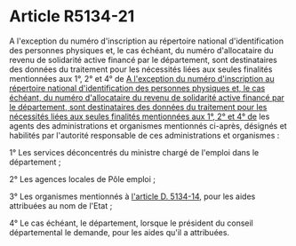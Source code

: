 # Article R5134-21

A l'exception du numéro d'inscription au répertoire national d'identification des personnes physiques et, le cas échéant, du numéro d'allocataire du revenu de solidarité active financé par le département, sont destinataires des données du traitement pour les nécessités liées aux seules finalités mentionnées aux 1°, 2° et 4° de [A l'exception du numéro d'inscription au répertoire national d'identification des personnes physiques et, le cas échéant, du numéro d'allocataire du revenu de solidarité active financé par le département, sont destinataires des données du traitement pour les nécessités liées aux seules finalités mentionnées aux 1°, 2° et 4° de][1] les agents des administrations et organismes mentionnés ci-après, désignés et habilités par l'autorité responsable de ces administrations et organismes : 

1° Les services déconcentrés du ministre chargé de l'emploi dans le département ; 

2° Les agences locales de Pôle emploi ; 

3° Les organismes mentionnés à [l'article D. 5134-14][2], pour les aides attribuées au nom de l'Etat ; 

4° Le cas échéant, le département, lorsque le président du conseil départemental le demande, pour les aides qu'il a attribuées.

 [1]: /affichCodeArticle.do?cidTexte=LEGITEXT000006072050&idArticle=LEGIARTI000018494704&dateTexte=&categorieLien=cid
 [2]: /affichCodeArticle.do?cidTexte=LEGITEXT000006072050&idArticle=LEGIARTI000018494696&dateTexte=&categorieLien=cid